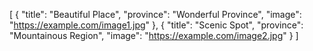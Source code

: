 [
  {
    "title": "Beautiful Place",
    "province": "Wonderful Province",
    "image": "https://example.com/image1.jpg"
  },
  {
    "title": "Scenic Spot",
    "province": "Mountainous Region",
    "image": "https://example.com/image2.jpg"
  }
]
